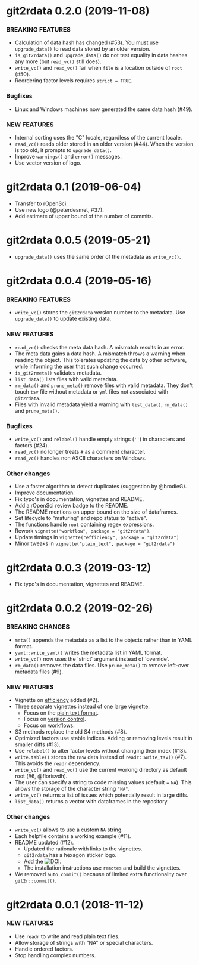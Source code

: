git2rdata 0.2.0 (2019-11-08)
=================================

### BREAKING FEATURES

  * Calculation of data hash has changed (#53). 
    You must use `upgrade_data()` to read data stored by an older version.
  * `is_git2rdata()` and `upgrade_data()` do not test equality in data hashes any more (but `read_vc()` still does).
  * `write_vc()` and `read_vc()` fail when `file` is a location outside of `root` (#50).
  * Reordering factor levels requires `strict = TRUE`.

### Bugfixes

  * Linux and Windows machines now generated the same data hash (#49).

### NEW FEATURES

  * Internal sorting uses the "C" locale, regardless of the current locale.
  * `read_vc()` reads older stored in an older version (#44). 
    When the version is too old, it prompts to `upgrade_data()`.
  * Improve `warnings()` and `error()` messages.
  * Use vector version of logo.

git2rdata 0.1 (2019-06-04)
============================

  * Transfer to rOpenSci.
  * Use new logo (@peterdesmet, #37).
  * Add estimate of upper bound of the number of commits.

git2rdata 0.0.5 (2019-05-21)
============================

  * `upgrade_data()` uses the same order of the metadata as `write_vc()`.

git2rdata 0.0.4 (2019-05-16)
============================

### BREAKING FEATURES

  * `write_vc()` stores the `git2rdata` version number to the metadata. Use `upgrade_data()` to update existing data.

### NEW FEATURES

  * `read_vc()` checks the meta data hash. A mismatch results in an error.
  * The meta data gains a data hash. A mismatch throws a warning when reading the object. This tolerates updating the data by other software, while informing the user that such change occurred.
  * `is_git2rmeta()` validates metadata.
  * `list_data()` lists files with valid metadata. 
  * `rm_data()` and `prune_meta()` remove files with valid metadata. 
    They don't touch `tsv` file without metadata or `yml` files not associated with `git2rdata`.
  *  Files with invalid metadata yield a warning with `list_data()`, `rm_data()` and `prune_meta()`.
  
### Bugfixes

  * `write_vc()` and `relabel()` handle empty strings (`''`) in characters and factors (#24).
  * `read_vc()` no longer treats `#` as a comment character.
  * `read_vc()` handles non ASCII characters on Windows.

### Other changes
  
  * Use a faster algorithm to detect duplicates (suggestion by @brodieG). 
  * Improve documentation.
  * Fix typo's in documentation, vignettes and README.
  * Add a rOpenSci review badge to the README.
  * The README mentions on upper bound on the size of dataframes.
  * Set lifecycle to "maturing" and repo status to "active".
  * The functions handle `root` containing regex expressions.
  * Rework `vignette("workflow", package = "git2rdata")`.
  * Update timings in `vignette("efficiency", package = "git2rdata")`
  * Minor tweaks in `vignette("plain_text", package = "git2rdata")`

git2rdata 0.0.3 (2019-03-12)
============================

  * Fix typo's in documentation, vignettes and README.

git2rdata 0.0.2 (2019-02-26)
============================

### BREAKING CHANGES

  * `meta()` appends the metadata as a list to the objects rather than in YAML format.
  * `yaml::write_yaml()` writes the metadata list in YAML format.
  * `write_vc()` now uses the 'strict' argument instead of 'override'.
  * `rm_data()` removes the data files. Use `prune_meta()` to remove left-over metadata files (#9).

### NEW FEATURES

  * Vignette on [efficiency](https://ropensci.github.io/git2rdata/articles/efficiency.html) added (#2).
  * Three separate vignettes instead of one large vignette.
      * Focus on the [plain text format](https://ropensci.github.io/git2rdata/articles/plain_text.html).
      * Focus on [version control](https://ropensci.github.io/git2rdata/articles/version_control.html).
      * Focus on [workflows](https://ropensci.github.io/git2rdata/articles/workflow.html).
  * S3 methods replace the old S4 methods (#8).
  * Optimized factors use stable indices. Adding or removing levels result in smaller diffs (#13).
  * Use `relabel()` to alter factor levels without changing their index (#13).
  * `write.table()` stores the raw data instead of `readr::write_tsv()` (#7). This avoids the `readr` dependency.
  * `write_vc()` and `read_vc()` use the current working directory as default root (#6, @florisvdh).
  * The user can specify a string to code missing values (default = `NA`). This allows the storage of the character string `"NA"`.
  * `write_vc()` returns a list of issues which potentially result in large diffs.
  * `list_data()` returns a vector with dataframes in the repository.

### Other changes

  * `write_vc()` allows to use a custom `NA` string.
  * Each helpfile contains a working example (#11).
  * README updated (#12).
      * Updated the rationale with links to the vignettes.
      * `git2rdata` has a hexagon sticker logo.
      * Add the [![DOI](https://zenodo.org/badge/147685405.svg)](https://zenodo.org/badge/latestdoi/147685405).
      * The installation instructions use `remotes` and build the vignettes.
  * We removed `auto_commit()` because of limited extra functionality over `git2r::commit()`.

git2rdata 0.0.1 (2018-11-12)
============================

### NEW FEATURES

  * Use `readr` to write and read plain text files.
  * Allow storage of strings with "NA" or special characters.
  * Handle ordered factors.
  * Stop handling complex numbers.
